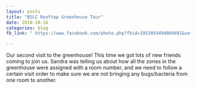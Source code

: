 ```yaml
---
layout: posts
title: "BSLC Rooftop Greenhouse Tour"
date: 2018-10-16
categories: blog
fb_link: " https://www.facebook.com/photo.php?fbid=1953954494864691&set=g.674890499359422&type=1&theater&ifg=1 "

---
```


Our second visit to the greenhouse! This time we got lots of new friends coming to join us. Sandra was telling us about how all the zones in the greenhouse were assigned with a room number, and we need to follow a certain visit order to make sure we are not bringing any bugs/bacteria from one room to another. 
